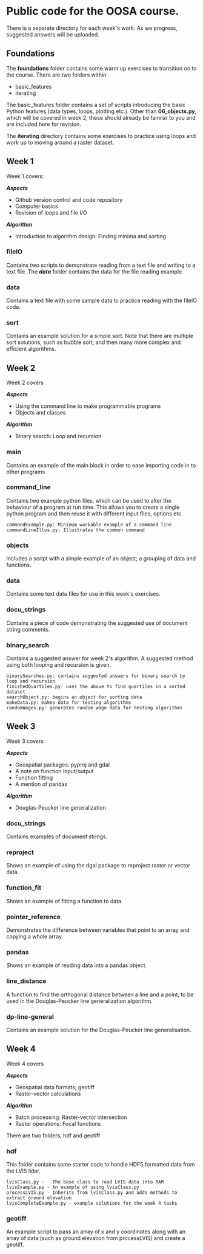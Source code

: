 # Public code for the OOSA course.

There is a separate directory for each week's work. As we progress, suggested answers will be uploaded.


## Foundations

The **foundations** folder contains some warm up exercises to transition on to the course. There are two folders within:

* basic\_features
* iterating

The basic\_features folder contains a set of scripts introducing the basic Python features (data types, loops, plotting etc.). Other than **06_objects.py**, which will be covered in week 2, these should already be familar to you and are included here for revision.

The **iterating** directory contains some exercises to practice using loops and work up to moving around a raster dataset.


## Week 1

Week 1 covers:

***Aspects***
* Github version control and code repository
* Computer basics 
* Revision of loops and file I/O

***Algorithm***
* Introduction to algorithm design: Finding minima and sorting


### fileIO

Contains two scripts to demonstrate reading from a text file and writing to a text file. The ***data*** folder contains the data for the file reading example.


### data

Contains a text file with some sample data to practice reading with the fileIO code.


### sort

Contains an example solution for a simple sort. Note that there are multiple sort solutions, such as bubble sort, and then many more complex and efficient algorithms.


## Week 2

Week 2 covers

***Aspects***
* Using the command line to make programmable programs
* Objects and classes

***Algorithm***
* Binary search: Loop and recursion


### main

Contains an example of the main block in order to ease importing code in to other programs



### command\_line

Contains two example python files, which can be used to alter the behaviour of a program at run time. This allows you to create a single python program and then reuse it with different input files, options etc.

    commandExample.py: Minimum workable example of a command line
    commandLineIllus.py: Illustrates the common command


### objects

Includes a script with a simple example of an object; a grouping of data and functions.


### data

Contains some text data files for use in this week's exercises.


### docu\_strings

Contains a piece of code demonstrating the suggested use of document string comments.


### binary\_search

Contains a suggested answer for week 2's algorithm. A suggested method using both looping and recursion is given.

    binarySearches.py: contains suggested answers for binary search by loop and recursion
    finishedQuartiles.py: uses the above to find quartiles in a sorted dataset
    searchObject.py: begins an object for sorting data
    makeData.py: makes data for testing algorithms
    randomWages.py: generates random wage data for testing algorithms




## Week 3

Week 3 covers

***Aspects***
* Geospatial packages: pyproj and gdal
* A note on function input/output
* Function fitting
* A mention of pandas

***Algorithm***
* Douglas-Peucker line generalization


### docu\_strings

Contains examples of document strings.


### reproject

Shows an example of using the dgal package to reproject raster or vector data.


### function\_fit

Shows an example of fitting a function to data.


### pointer\_reference

Demonstrates the difference between variables that point to an array and copying a whole array.

### pandas

Shows an example of reading data into a pandas object.


### line\_distance

A function to find the orthogonal distance between a line and a point, to be used in the Douglas-Peucker line generalization algorithm.


### dp-line-general

Contains an example solution for the Douglas-Peucker line generalisation.


## Week 4

Week 4 covers

***Aspects***
* Geospatial data formats; geotiff
* Raster-vector calculations

***Algorithm***
* Batch processing: Raster-vector intersection
* Raster operations: Focal functions

There are two folders, hdf and geotiff


### hdf

This folder contains some starter code to handle HDF5 formatted data from the LVIS lidar.

    lvisClass.py -   The base class to read LVIS data into RAM
    lvisExample.py - An example of using lvisClass.py
    processLVIS.py - Inherits from lvisClass.py and adds methods to extract ground elevation
    lvisCompleteExample.py - example solutions for the week 4 tasks

### geotiff

An example script to pass an array of x and y coordinates along with an array of data (such as ground elevation from processLVIS) and create a geotiff.


